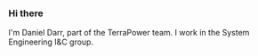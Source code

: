 ### Hi there
I'm Daniel Darr, part of the TerraPower team. I work in the System Engineering I&C group.
